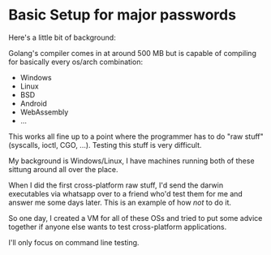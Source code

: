 # Basic Setup for major passwords
Here's a little bit of background:

Golang's compiler comes in at around 500 MB but is capable of compiling for basically every os/arch combination:
 - Windows
 - Linux
 - BSD
 - Android
 - WebAssembly
 - ...

This works all fine up to a point where the programmer has to do "raw stuff" (syscalls, ioctl, CGO, ...).
Testing this stuff is very difficult.

My background is Windows/Linux, I have machines running both of these sittung around all over the place.

When I did the first cross-platform raw stuff, I'd send the darwin executables via whatsapp over to a friend who'd test them for me and answer me some days later.
This is an example of how *not* to do it.

So one day, I created a VM for all of these OSs and tried to put some advice together if anyone else wants to test cross-platform applications.

I'll only focus on command line testing.
